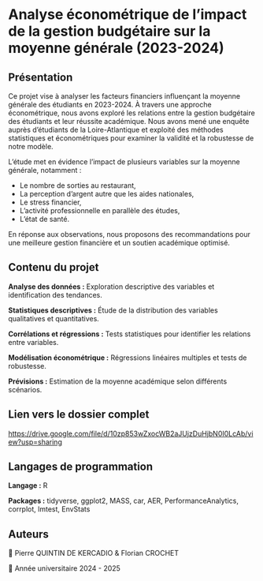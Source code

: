 # Analyse économétrique de l’impact de la gestion budgétaire sur la moyenne générale (2023-2024)

## Présentation

Ce projet vise à analyser les facteurs financiers influençant la moyenne générale des étudiants en 2023-2024. À travers une approche économétrique, nous avons exploré les relations entre la gestion budgétaire des étudiants et leur réussite académique. Nous avons mené une enquête auprès d’étudiants de la Loire-Atlantique et exploité des méthodes statistiques et économétriques pour examiner la validité et la robustesse de notre modèle.

L’étude met en évidence l’impact de plusieurs variables sur la moyenne générale, notamment :

- Le nombre de sorties au restaurant,
- La perception d’argent autre que les aides nationales,
- Le stress financier,
- L’activité professionnelle en parallèle des études,
- L’état de santé.

En réponse aux observations, nous proposons des recommandations pour une meilleure gestion financière et un soutien académique optimisé.

## Contenu du projet

**Analyse des données :** Exploration descriptive des variables et identification des tendances.

**Statistiques descriptives :** Étude de la distribution des variables qualitatives et quantitatives.

**Corrélations et régressions :** Tests statistiques pour identifier les relations entre variables.

**Modélisation économétrique :** Régressions linéaires multiples et tests de robustesse.

**Prévisions :** Estimation de la moyenne académique selon différents scénarios.

## Lien vers le dossier complet

https://drive.google.com/file/d/10zp853wZxocWB2aJUjzDuHjbN0I0LcAb/view?usp=sharing

## Langages de programmation

**Langage :** R

**Packages :** tidyverse, ggplot2, MASS, car, AER, PerformanceAnalytics, corrplot, lmtest, EnvStats 

## Auteurs

📌 Pierre QUINTIN DE KERCADIO & Florian CROCHET

📅 Année universitaire 2024 - 2025
